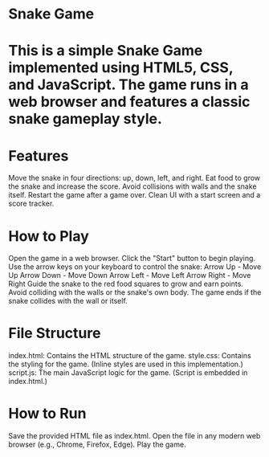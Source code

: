 # Snake Game
# This is a simple Snake Game implemented using HTML5, CSS, and JavaScript. The game runs in a web browser and features a classic snake gameplay style.

# Features
Move the snake in four directions: up, down, left, and right.
Eat food to grow the snake and increase the score.
Avoid collisions with walls and the snake itself.
Restart the game after a game over.
Clean UI with a start screen and a score tracker.
# How to Play
Open the game in a web browser.
Click the "Start" button to begin playing.
Use the arrow keys on your keyboard to control the snake:
Arrow Up - Move Up
Arrow Down - Move Down
Arrow Left - Move Left
Arrow Right - Move Right
Guide the snake to the red food squares to grow and earn points.
Avoid colliding with the walls or the snake's own body.
The game ends if the snake collides with the wall or itself.
# File Structure
index.html: Contains the HTML structure of the game.
style.css: Contains the styling for the game. (Inline styles are used in this implementation.)
script.js: The main JavaScript logic for the game. (Script is embedded in index.html.)
# How to Run
Save the provided HTML file as index.html.
Open the file in any modern web browser (e.g., Chrome, Firefox, Edge).
Play the game.
